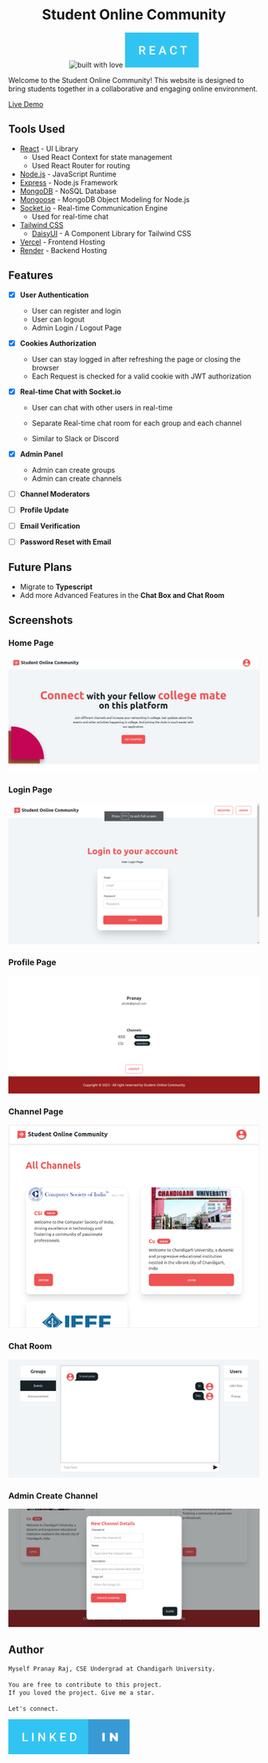 <h1 align="center"> Student Online Community </h1>

<p align="center"> 
  <img src="https://forthebadge.com/images/badges/built-with-love.svg" alt="built with love"/>
  <img src="/public/react.svg" alt="react"/>
</p>

Welcome to the Student Online Community! This website is designed to bring students together in a collaborative and engaging online environment. 

[Live Demo](https://student-online-community-frontend.vercel.app/)

## Tools Used

- [React](https://reactjs.org/) - UI Library
  - Used React Context for state management
  - Used React Router for routing
- [Node.js](https://nodejs.org/en/) - JavaScript Runtime
- [Express](https://expressjs.com/) - Node.js Framework
- [MongoDB](https://www.mongodb.com/) - NoSQL Database
- [Mongoose](https://mongoosejs.com/) - MongoDB Object Modeling for Node.js
- [Socket.io](https://socket.io/) - Real-time Communication Engine
  - Used for real-time chat
- [Tailwind CSS](https://tailwindcss.com/)
  - [DaisyUI](https://daisyui.com/) - A Component Library for Tailwind CSS
- [Vercel](https://vercel.com/) - Frontend Hosting
- [Render](https://render.com/) - Backend Hosting

## Features

- [x] **User Authentication**

  - User can register and login
  - User can logout
  - Admin Login / Logout Page

- [x] **Cookies Authorization**
  - User can stay logged in after refreshing the page or closing the browser
  - Each Request is checked for a valid cookie with JWT authorization

- [x] **Real-time Chat with Socket.io**
  - User can chat with other users in real-time
  - Separate Real-time chat room for each group and each channel

  - Similar to Slack or Discord

- [x] **Admin Panel**
  - Admin can create groups
  - Admin can create channels

- [ ] **Channel Moderators**

- [ ] **Profile Update**

- [ ] **Email Verification**

- [ ] **Password Reset with Email**

## Future Plans

- Migrate to **Typescript**
- Add more Advanced Features in the **Chat Box and Chat Room**

## Screenshots

### Home Page

![Home Page](/public/Hompage.png)

### Login Page

![Login Page](/public/Login.png)

### Profile Page

![Profile Page](/public/Profile.png)

### Channel Page

![Channel Page](/public/Channels.png)

### Chat Room

![Chat Room](/public/Chatbox.png)

### Admin Create Channel

![Admin Create Channel](/public/Admin-Create-Channel.png)

## Author

```
Myself Pranay Raj, CSE Undergrad at Chandigarh University.

You are free to contribute to this project.
If you loved the project. Give me a star.

Let's connect.
```



[![Linkedin](./public/linked-in.svg)](https://www.linkedin.com/in/masterpranay/)
